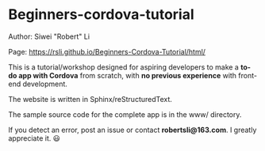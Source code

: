 # Beginners-cordova-tutorial

Author: Siwei "Robert" Li

Page: https://rsli.github.io/Beginners-Cordova-Tutorial/html/

This is a tutorial/workshop designed for aspiring developers to make a **to-do app with Cordova** from scratch, with **no previous experience** with front-end development.

The website is written in Sphinx/reStructuredText.

The sample source code for the complete app is in the www/ directory.

If you detect an error, post an issue or contact __robertsli@163.com__. I greatly appreciate it. :smiley:
